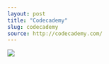 ```yaml
---
layout: post
title: "Codecademy"
slug: codecademy
source: http://codecademy.com/
---
```


<img src="{{ site.url }}/assets/img/screenshots/codecademy.jpg">
